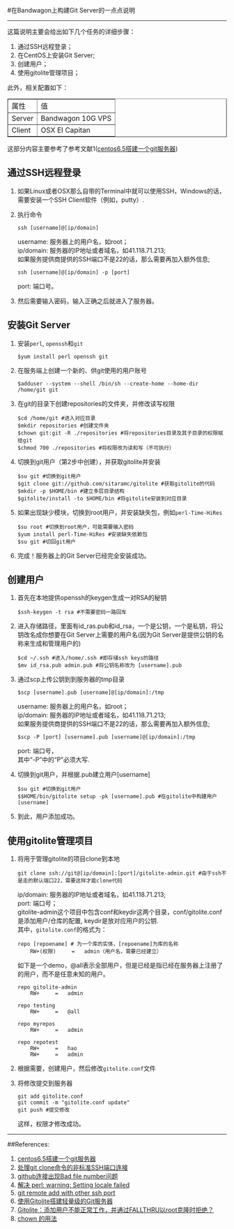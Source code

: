 #在Bandwagon上构建Git Server的一点点说明

******

这篇说明主要会给出如下几个任务的详细步骤：

1. 通过SSH远程登录；
2. 在CentOS上安装Git Server;
3. 创建用户；
4. 使用gitolite管理项目；

此外，相关配置如下：
<table border="1">
<tr>
<td>属性</td>
<td>值</td>
</tr>
<tr>
<td>Server</td>
<td>Bandwagon 10G VPS</td>
</tr>
<tr>
<td>Client</td>
<td>OSX EI Capitan</td>
</tr>
</table>

这部分内容主要参考了参考文献1([centos6.5搭建一个git服务器](http://blog.sina.com.cn/s/blog_40ce02d70102uynp.html))

## 通过SSH远程登录

1. 如果Linux或者OSX那么自带的Terminal中就可以使用SSH，Windows的话，需要安装一个SSH Client软件（例如，putty）.
2. 执行命令
	
	```
	ssh [username]@[ip/domain]
	```
	username: 服务器上的用户名，如root；<br>
	ip/domain: 服务器的IP地址或者域名，如41.118.71.213; <br>
	如果服务提供商提供的SSH端口不是22的话，那么需要再加入额外信息; <br>
	
	```
	ssh [username]@[ip/domain] -p [port]
	```
	port: 端口号。
3. 然后需要输入密码，输入正确之后就进入了服务器。

## 安装Git Server

1. 安装```perl```, ```openssh```和```git```

	```
	$yum install perl openssh git
	```
2. 在服务端上创建一个新的、供git使用的用户账号

	```
	$adduser --system --shell /bin/sh --create-home --home-dir /home/git git
	```
3. 在git的目录下创建repositories的文件夹，并修改读写权限

	```
	$cd /home/git #进入对应目录
	$mkdir repositories #创建文件夹
	$chown git:git -R ./repositories #将repositories目录及其子目录的权限赋给git
	$chmod 700 ./repositories #将权限改为读和写（不可执行）
	``` 
4. 切换到git用户（第2步中创建），并获取gitolite并安装
	
	```
	$su git #切换到git用户
	$git clone git://github.com/sitaramc/gitolite #获取gitolite的代码
	$mkdir -p $HOME/bin #建立多层目录结构
	$gitolite/install -to $HOME/bin #将gitolite安装到对应目录
	```
5. 如果出现缺少模块，切换到root用户，并安装缺失包，例如```perl-Time-HiRes```
	
	```
	$su root #切换到root用户，可能需要输入密码
	$yum install perl-Time-HiRes #安装缺失依赖包
	$su git #切回git用户
	```
6. 完成！服务器上的Git Server已经完全安装成功。

## 创建用户

1. 首先在本地提供openssh的keygen生成一对RSA的秘钥

	```
	$ssh-keygen -t rsa #不需要密码一路回车
	```
2. 进入存储路径，里面有id_ras.pub和id_rsa，一个是公钥，一个是私钥，将公钥改名成你想要在Git Server上需要的用户名(因为Git Server是提供公钥的名称来生成和管理用户的)

	```
	$cd ~/.ssh #进入/home/.ssh #即存储ssh keys的路径
	$mv id_rsa.pub admin.pub #将公钥名称改为 [username].pub
	```
3. 通过scp上传公钥到到服务器的tmp目录

	```
	$scp [username].pub [username]@[ip/domain]:/tmp
	```
	username: 服务器上的用户名，如root；<br>
	ip/domain: 服务器的IP地址或者域名，如41.118.71.213; <br>
	如果服务提供商提供的SSH端口不是22的话，那么需要再加入额外信息; <br>
	
	```
	$scp -P [port] [username].pub [username]@[ip/domain]:/tmp
	```
	port: 端口号，<br>
	其中“-P”中的“P”必须大写.
4. 切换到git用户，并根据.pub建立用户[username]
	
	```
	$su git #切换到git用户
	$$HOME/bin/gitolite setup -pk [username].pub #在gitolite中构建用户[username]
	```
5. 到此，用户添加成功。

## 使用gitolite管理项目

1. 将用于管理gitolite的项目clone到本地
	
	```
	git clone ssh://git@[ip/domain]:[port]/gitolite-admin.git #由于ssh不是走的默认端口22，需要这样才能clone代码
	```
	ip/domain: 服务器的IP地址或者域名，如41.118.71.213; <br>
	port: 端口号；<br>
	gitolite-admin这个项目中包含conf和keydir这两个目录，conf/gitolite.conf 是添加用户/仓库的配置, keydir是放对应用户的公钥.<br>
	其中，```gitolite.conf```的格式为：
	
	```
	repo [repoename] # 为一个库的实体，[repoename]为库的名称
	    RW+(权限)     =   admin（用户名，需要已经建立）
	```
	
	如下是一个demo，@all表示全部用户，但是已经是指已经在服务器上注册了的用户，而不是任意未知的用户。
	
	```
	repo gitolite-admin
	    RW+     =   admin
	    
	repo testing
	    RW+     =   @all
	    
	repo myrepos
	    RW+     =   admin
	
	repo repotest
	    RW+     =   hao
	    RW+     =   admin
	```
	
2. 根据需要，创建用户，然后修改```gitolite.conf```文件
3. 将修改提交到服务器
	
	```
	git add gitolite.conf
	git commit -m "gitolite.conf update"
	git push #提交修改
	```
	这样，权限才修改成功。


****

##References:

1. [centos6.5搭建一个git服务器](http://blog.sina.com.cn/s/blog_40ce02d70102uynp.html)
2. [
处理git clone命令的非标准SSH端口连接](http://nanxiao.me/git-clone-ssh-non-22-port/)
3. [github连接出现Bad file number问题](http://rangercyh.blog.51cto.com/1444712/749490)
4. [解决 perl: warning: Setting locale failed](http://www.360doc.com/content/14/0428/16/17044736_372964025.shtml)
5. [git remote add with other ssh port](http://stackoverflow.com/questions/3596260/git-remote-add-with-other-ssh-port)
6. [使用Gitolite搭建轻量级的Git服务器](http://blog.csdn.net/zhangjs0322/article/details/32711211)
7. [Gitolite：添加用户不能正常工作，并通过FALLTHRU以root克隆时拒绝？](http://codego.net/463296/)
8. [chown 的用法](https://www.douban.com/note/102945474/)